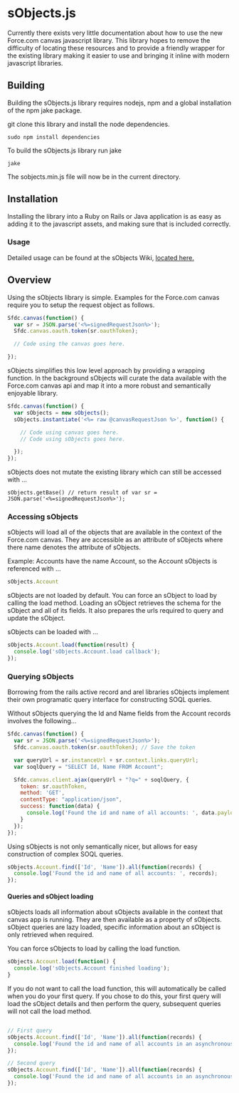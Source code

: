 # sObjects.js

Currently there exists very little documentation about how to use the new Force.com canvas javascript library. This library hopes to remove the difficulty of locating these resources and to provide a friendly wrapper for the existing library making it easier to use and bringing it inline with modern javascript libraries.

## Building

Building the sObjects.js library requires nodejs, npm and a global installation of the npm jake package.

git clone this library and install the node dependencies.

````shell
sudo npm install dependencies
````

To build the sObjects.js library run jake

````shell
jake
````

The sobjects.min.js file will now be in the current directory.


## Installation

Installing the library into a Ruby on Rails or Java application is as easy as adding it to the javascript assets, and making sure that is included correctly.

### Usage

Detailed usage can be found at the sObjects Wiki, [located here.](https://github.com/jgalilee/sObjects.js/wiki)

## Overview

Using the sObjects library is simple. Examples for the Force.com canvas require you to setup the request object as follows.

````js
Sfdc.canvas(function() {
  var sr = JSON.parse('<%=signedRequestJson%>');
  Sfdc.canvas.oauth.token(sr.oauthToken);

  // Code using the canvas goes here.

});
````

sObjects simplifies this low level approach by providing a wrapping function. In the background sObjects will curate the data available with the Force.com canvas api and map it into a more robust and semantically enjoyable library.

````js
Sfdc.canvas(function() {
  var sObjects = new sObjects();
  sObjects.instantiate('<%= raw @canvasRequestJson %>', function() {

    // Code using canvas goes here.
    // Code using sObjects goes here.

  });
});
````

sObjects does not mutate the existing library which can still be accessed with ...

````
sObjects.getBase() // return result of var sr = JSON.parse('<%=signedRequestJson%>');
````

### Accessing sObjects

sObjects will load all of the objects that are available in the context of the Force.com canvas. They are accessible as an attribute of sObjects where there name denotes the attribute of sObjects.

Example: Accounts have the name Account, so the Account sObjects is referenced with …
````js
sObjects.Account
````

sObjects are not loaded by default. You can force an sObject to load by calling the load method. Loading an sObject retrieves the schema for the sObject and all of its fields. It also prepares the urls required to query and update the sObject.

sObjects can be loaded with …
````js
sObjects.Account.load(function(result) {
  console.log('sObjects.Account.load callback');
});
````

### Querying sObjects

Borrowing from the rails active record and arel libraries sObjects implement their own programatic query interface for constructing SOQL queries.

Without sObjects querying the Id and Name fields from the Account records involves the following...

````js
Sfdc.canvas(function() {
  var sr = JSON.parse('<%=signedRequestJson%>');
  Sfdc.canvas.oauth.token(sr.oauthToken); // Save the token

  var queryUrl = sr.instanceUrl + sr.context.links.queryUrl;
  var soqlQuery = "SELECT Id, Name FROM Account";

  Sfdc.canvas.client.ajax(queryUrl + "?q=" + soqlQuery, {
    token: sr.oauthToken,
    method: 'GET',
    contentType: "application/json",
    success: function(data) {
      console.log('Found the id and name of all accounts: ', data.payload.records);
    }
  });
});

````

Using sObjects is not only semantically nicer, but allows for easy construction of complex SOQL queries.

````js
sObjects.Account.find(['Id', 'Name']).all(function(records) {
  console.log('Found the id and name of all accounts: ', records);
});
````

#### Queries and sObject loading

sObjects loads all information about sObjects available in the context that canvas app is running. They are then available as a property of sObjects. sObject queries are lazy loaded, specific information about an sObject is only retrieved when required.

You can force sObjects to load by calling the load function.

````js
sObjects.Account.load(function() {
  console.log('sObjects.Account finished loading');
}
````

If you do not want to call the load function, this will automatically be called when you do your first query.
If you chose to do this, your first query will load the sObject details and then perform the query, subsequent
queries will not call the load method.

````js

// First query
sObjects.Account.find(['Id', 'Name']).all(function(records) {
  console.log('Found the id and name of all accounts in an asynchronous callback after load', records);
});

// Second query
sObjects.Account.find(['Id', 'Name']).all(function(records) {
  console.log('Found the id and name of all accounts in an asynchronous callback ', records);
});

````
